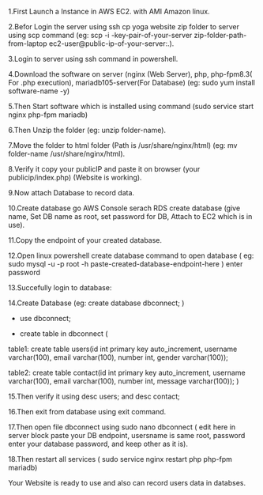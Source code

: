 1.First Launch a Instance in AWS EC2. with AMI Amazon linux.

2.Befor Login the server using ssh cp yoga website zip folder to server using scp command (eg: scp -i -key-pair-of-your-server zip-folder-path-from-laptop ec2-user@public-ip-of-your-server:.).

3.Login to server using ssh command in powershell.

4.Download the software on server (nginx (Web Server), php, php-fpm8.3( For .php execution), mariadb105-server(For Database) (eg: sudo yum install software-name -y)


5.Then Start software which is installed using command (sudo service start nginx php-fpm mariadb)

6.Then Unzip the folder (eg: unzip folder-name).

7.Move the folder to html folder (Path is /usr/share/nginx/html) (eg: mv folder-name /usr/share/nginx/html).

8.Verify it copy your publicIP and paste it on browser (your publicip/index.php) (Website is working).

9.Now attach Database to record data.

10.Create database go AWS Console serach RDS create database (give name, Set DB name as root, set password for DB, Attach to EC2 which is in use).

11.Copy the endpoint of your created database.

12.Open linux powershell create database command to open database ( eg: sudo mysql -u -p root -h  paste-created-database-endpoint-here ) enter password 

13.Succefully login to database:

14.Create Database (eg: create database dbconnect; )

- use dbconnect;

- create table in dbconnect (

table1: create table users(id int primary key auto_increment, username varchar(100), email varchar(100), number int, gender varchar(100));

table2: create table contact(id int primary key auto_increment, username varchar(100), email varchar(100), number int, message varchar(100));
)

15.Then verify it using desc users; and desc contact;

16.Then exit from database using exit command.

17.Then open file dbconnect using sudo nano dbconnect ( edit here in server block paste your DB endpoint, usersname is same root, password enter your database password, and keep other as it is).

18.Then restart all services ( sudo service nginx restart php php-fpm mariadb)

Your Website is ready to use and also can record users data in databses.
